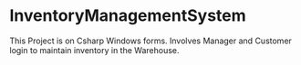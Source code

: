 # InventoryManagementSystem
This Project is on Csharp Windows forms. Involves Manager and Customer login to maintain inventory in the Warehouse.
